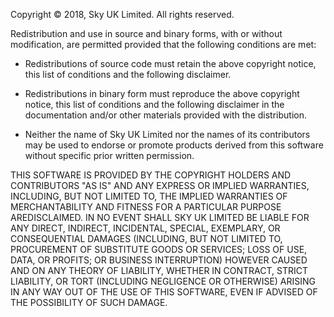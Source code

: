 Copyright © 2018, Sky UK Limited. All rights reserved.
 
Redistribution and use in source and binary forms, with or without modification, are permitted provided that
the following conditions are met:
 
* Redistributions of source code must retain the above copyright notice, this list of conditions and the
following disclaimer.
 
* Redistributions in binary form must reproduce the above copyright notice, this list of conditions and the
following disclaimer in the documentation and/or other materials provided with the distribution.
 
* Neither the name of Sky UK Limited nor the names of its contributors may be used to endorse or
promote products derived from this software without specific prior written permission.
 
THIS SOFTWARE IS PROVIDED BY THE COPYRIGHT HOLDERS AND CONTRIBUTORS "AS IS" AND ANY EXPRESS
OR IMPLIED WARRANTIES, INCLUDING, BUT NOT LIMITED TO, THE IMPLIED WARRANTIES OF MERCHANTABILITY
AND FITNESS FOR A PARTICULAR PURPOSE AREDISCLAIMED. IN NO EVENT SHALL SKY UK LIMITED
BE LIABLE FOR ANY DIRECT, INDIRECT, INCIDENTAL, SPECIAL, EXEMPLARY, OR CONSEQUENTIAL DAMAGES
(INCLUDING, BUT NOT LIMITED TO, PROCUREMENT OF SUBSTITUTE GOODS OR SERVICES; LOSS OF USE, DATA,
OR PROFITS; OR BUSINESS INTERRUPTION) HOWEVER CAUSED AND ON ANY THEORY OF LIABILITY, WHETHER
IN CONTRACT, STRICT LIABILITY, OR TORT (INCLUDING NEGLIGENCE OR OTHERWISE) ARISING IN ANY WAY OUT
OF THE USE OF THIS SOFTWARE, EVEN IF ADVISED OF THE POSSIBILITY OF SUCH DAMAGE.
